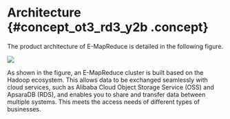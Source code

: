 # Architecture {#concept_ot3_rd3_y2b .concept}

The product architecture of E-MapReduce is detailed in the following figure.

![](http://static-aliyun-doc.oss-cn-hangzhou.aliyuncs.com/assets/img/17826/154356969810313_en-US.png) 

As shown in the figure, an E-MapReduce cluster is built based on the Hadoop ecosystem. This allows data to be exchanged seamlessly with cloud services, such as Alibaba Cloud Object Storage Service \(OSS\) and ApsaraDB \(RDS\), and enables you to share and transfer data between multiple systems. This meets the access needs of different types of businesses.

